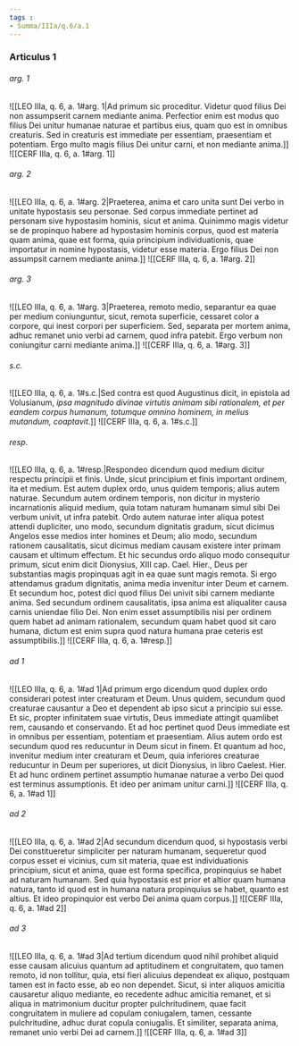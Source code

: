 ```yaml
---
tags : 
- Summa/IIIa/q.6/a.1
---
```


### Articulus 1

###### arg. 1
![[LEO IIIa, q. 6, a. 1#arg. 1|Ad primum sic proceditur. Videtur quod filius Dei non assumpserit carnem mediante anima. Perfectior enim est modus quo filius Dei unitur humanae naturae et partibus eius, quam quo est in omnibus creaturis. Sed in creaturis est immediate per essentiam, praesentiam et potentiam. Ergo multo magis filius Dei unitur carni, et non mediante anima.]]
![[CERF IIIa, q. 6, a. 1#arg. 1]]

###### arg. 2
![[LEO IIIa, q. 6, a. 1#arg. 2|Praeterea, anima et caro unita sunt Dei verbo in unitate hypostasis seu personae. Sed corpus immediate pertinet ad personam sive hypostasim hominis, sicut et anima. Quinimmo magis videtur se de propinquo habere ad hypostasim hominis corpus, quod est materia quam anima, quae est forma, quia principium individuationis, quae importatur in nomine hypostasis, videtur esse materia. Ergo filius Dei non assumpsit carnem mediante anima.]]
![[CERF IIIa, q. 6, a. 1#arg. 2]]

###### arg. 3
![[LEO IIIa, q. 6, a. 1#arg. 3|Praeterea, remoto medio, separantur ea quae per medium coniunguntur, sicut, remota superficie, cessaret color a corpore, qui inest corpori per superficiem. Sed, separata per mortem anima, adhuc remanet unio verbi ad carnem, quod infra patebit. Ergo verbum non coniungitur carni mediante anima.]]
![[CERF IIIa, q. 6, a. 1#arg. 3]]

###### s.c.
![[LEO IIIa, q. 6, a. 1#s.c.|Sed contra est quod Augustinus dicit, in epistola ad Volusianum, *ipsa magnitudo divinae virtutis animam sibi rationalem, et per eandem corpus humanum, totumque omnino hominem, in melius mutandum, coaptavit*.]]
![[CERF IIIa, q. 6, a. 1#s.c.]]

###### resp.
![[LEO IIIa, q. 6, a. 1#resp.|Respondeo dicendum quod medium dicitur respectu principii et finis. Unde, sicut principium et finis important ordinem, ita et medium. Est autem duplex ordo, unus quidem temporis; alius autem naturae. Secundum autem ordinem temporis, non dicitur in mysterio incarnationis aliquid medium, quia totam naturam humanam simul sibi Dei verbum univit, ut infra patebit. Ordo autem naturae inter aliqua potest attendi dupliciter, uno modo, secundum dignitatis gradum, sicut dicimus Angelos esse medios inter homines et Deum; alio modo, secundum rationem causalitatis, sicut dicimus mediam causam existere inter primam causam et ultimum effectum. Et hic secundus ordo aliquo modo consequitur primum, sicut enim dicit Dionysius, XIII cap. Cael. Hier., Deus per substantias magis propinquas agit in ea quae sunt magis remota. Si ergo attendamus gradum dignitatis, anima media invenitur inter Deum et carnem. Et secundum hoc, potest dici quod filius Dei univit sibi carnem mediante anima. Sed secundum ordinem causalitatis, ipsa anima est aliqualiter causa carnis uniendae filio Dei. Non enim esset assumptibilis nisi per ordinem quem habet ad animam rationalem, secundum quam habet quod sit caro humana, dictum est enim supra quod natura humana prae ceteris est assumptibilis.]]
![[CERF IIIa, q. 6, a. 1#resp.]]

###### ad 1
![[LEO IIIa, q. 6, a. 1#ad 1|Ad primum ergo dicendum quod duplex ordo considerari potest inter creaturam et Deum. Unus quidem, secundum quod creaturae causantur a Deo et dependent ab ipso sicut a principio sui esse. Et sic, propter infinitatem suae virtutis, Deus immediate attingit quamlibet rem, causando et conservando. Et ad hoc pertinet quod Deus immediate est in omnibus per essentiam, potentiam et praesentiam. Alius autem ordo est secundum quod res reducuntur in Deum sicut in finem. Et quantum ad hoc, invenitur medium inter creaturam et Deum, quia inferiores creaturae reducuntur in Deum per superiores, ut dicit Dionysius, in libro Caelest. Hier. Et ad hunc ordinem pertinet assumptio humanae naturae a verbo Dei quod est terminus assumptionis. Et ideo per animam unitur carni.]]
![[CERF IIIa, q. 6, a. 1#ad 1]]

###### ad 2
![[LEO IIIa, q. 6, a. 1#ad 2|Ad secundum dicendum quod, si hypostasis verbi Dei constitueretur simpliciter per naturam humanam, sequeretur quod corpus esset ei vicinius, cum sit materia, quae est individuationis principium, sicut et anima, quae est forma specifica, propinquius se habet ad naturam humanam. Sed quia hypostasis est prior et altior quam humana natura, tanto id quod est in humana natura propinquius se habet, quanto est altius. Et ideo propinquior est verbo Dei anima quam corpus.]]
![[CERF IIIa, q. 6, a. 1#ad 2]]

###### ad 3
![[LEO IIIa, q. 6, a. 1#ad 3|Ad tertium dicendum quod nihil prohibet aliquid esse causam alicuius quantum ad aptitudinem et congruitatem, quo tamen remoto, id non tollitur, quia, etsi fieri alicuius dependeat ex aliquo, postquam tamen est in facto esse, ab eo non dependet. Sicut, si inter aliquos amicitia causaretur aliquo mediante, eo recedente adhuc amicitia remanet, et si aliqua in matrimonium ducitur propter pulchritudinem, quae facit congruitatem in muliere ad copulam coniugalem, tamen, cessante pulchritudine, adhuc durat copula coniugalis. Et similiter, separata anima, remanet unio verbi Dei ad carnem.]]
![[CERF IIIa, q. 6, a. 1#ad 3]]

